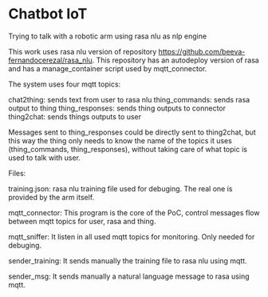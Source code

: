 # Chatbot IoT
Trying to talk with a robotic arm using rasa nlu as nlp engine

This work uses rasa nlu version of repository https://github.com/beeva-fernandocerezal/rasa_nlu. This repository has an autodeploy version of rasa and has a manage_container script used by mqtt_connector.


The system uses four mqtt topics:

chat2thing: sends text from user to rasa nlu
thing_commands: sends rasa output to thing
thing_responses: sends thing outputs to connector
thing2chat: sends things outputs to user

Messages sent to thing_responses could be directly sent to thing2chat, but this way the thing only needs to know the name of the topics it uses (thing_commands, thing_responses), without taking care of what topic is used to talk with user.


Files:

training.json: rasa nlu training file used for debuging. The real one is provided by the arm itself.

mqtt_connector: This program is the core of the PoC, control messages flow between mqtt topics for user, rasa and thing.

mqtt_sniffer: It listen in all used mqtt topics for monitoring. Only needed for debuging.

sender_training: It sends manually the training file to rasa nlu using mqtt.

sender_msg: It sends manually a natural language message to rasa using mqtt.

